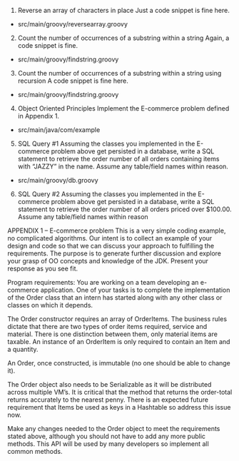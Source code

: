 1. Reverse an array of characters in place
Just a code snippet is fine here.
- src/main/groovy/reversearray.groovy

2. Count the number of occurrences of a substring within a string
Again, a code snippet is fine.
- src/main/groovy/findstring.groovy

3. Count the number of occurrences of a substring within a string using
recursion
A code snippet is fine here.
- src/main/groovy/findstring.groovy

4. Object Oriented Principles
Implement the E-commerce problem defined in Appendix 1.
- src/main/java/com/example

5. SQL Query #1
Assuming the classes you implemented in the E-commerce problem above get persisted
in a database, write a SQL statement to retrieve the order number of all orders containing
items with “JAZZY” in the name. Assume any table/field names within reason.
- src/main/groovy/db.groovy

6. SQL Query #2
Assuming the classes you implemented in the E-commerce problem above get persisted
in a database, write a SQL statement to retrieve the order number of all orders priced over
$100.00. Assume any table/field names within reason

APPENDIX 1 – E-commerce problem
This is a very simple coding example, no complicated algorithms. Our intent is to collect an
example of your design and code so that we can discuss your approach to fulfilling the
requirements. The purpose is to generate further discussion and explore your grasp of OO
concepts and knowledge of the JDK. Present your response as you see fit.

Program requirements:
You are working on a team developing an e-commerce application. One of your tasks is to
complete the implementation of the Order class that an intern has started along with any other
class or classes on which it depends.

The Order constructor requires an array of OrderItems. The business rules dictate that there are
two types of order items required, service and material. There is one distinction between them,
only material items are taxable. An instance of an OrderItem is only required to contain an Item
and a quantity.

An Order, once constructed, is immutable (no one should be able to change it).

The Order object also needs to be Serializable as it will be distributed across multiple VM’s.
It is critical that the method that returns the order-total returns accurately to the nearest penny.
There is an expected future requirement that Items be used as keys in a Hashtable so address this
issue now.

Make any changes needed to the Order object to meet the requirements stated above, although
you should not have to add any more public methods. This API will be used by many developers
so implement all common methods.